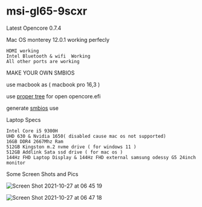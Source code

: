 # msi-gl65-9scxr

Latest Opencore 0.7.4

Mac OS monterey 12.0.1 working perfecly


    HDMI working
    Intel Bluetooth & wifi  Working
    All other ports are working
    
MAKE YOUR OWN SMBIOS  

   use macbook as ( macbook pro 16,3 )
   
   
   use [proper tree](https://github.com/corpnewt/ProperTree/) for open opencore.efi
   
   
   generate [smbios](https://github.com/corpnewt/GenSMBIOS) use


Laptop Specs
    
    
    Intel Core i5 9300H
    UHD 630 & Nvidia 1650( disabled cause mac os not supported)
    16GB DDR4 2667Mhz Ram
    512GB Kingston m.2 nvme drive ( for windows 11 )
    512GB Addlink Sata ssd drive ( for mac os ) 
    144Hz FHD Laptop Display & 144Hz FHD external samsung odessy G5 24inch monitor

Some Screen Shots and Pics

![Screen Shot 2021-10-27 at 06 45 19](https://user-images.githubusercontent.com/77915860/139799970-0cc0057b-969c-45c2-93de-3d1ddeab4215.png)


![Screen Shot 2021-10-27 at 06 47 18](https://user-images.githubusercontent.com/77915860/139799997-5257ef00-a537-4d4d-8b5d-ba12b407977e.png)


